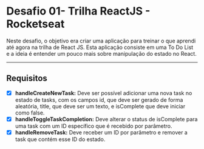 # Desafio 01- Trilha ReactJS - Rocketseat

Neste desafio, o objetivo era criar uma aplicação para treinar o que aprendi até agora na trilha de React JS.
Esta aplicação consiste em uma To Do List e a ideia é entender um pouco mais sobre manipulação do estado no React.

------------
## Requisitos

 - [x] **handleCreateNewTask:** Deve ser possível adicionar uma nova task no estado de tasks, com os campos id, 
 que deve ser gerado de forma aleatória, title, que deve ser um texto, e isComplete que deve iniciar como false.
 - [x] **handleToggleTaskCompletion:** Deve alterar o status de isComplete para uma task com um ID específico que 
 é recebido por parâmetro. 
 - [x] **handleRemoveTask:** Deve receber um ID por parâmetro e remover a task que contém esse ID do estado.
